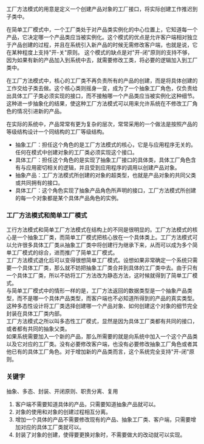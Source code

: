 工厂方法模式的用意是定义一个创建产品对象的工厂接口，将实际创建工作推迟到子类中。

在简单工厂模式中，一个工厂类处于对产品类实例化的中心位置上，它知道每一个产品，它决定哪一个产品类应当被实例化。这个模式的优点是允许客户端相对独立于产品创建的过程，并且在系统引入新产品的时候无需修改客户端，也就是说，它在某种程度上支持"开-关"原则。
这个模式的缺点是对"开-闭"原则的支持不够，因为如果有新的产品加入到系统中去，就需要修改工类，将必要的逻辑加入到工厂类中。

在工厂方法模式中，核心的工厂类不再负责所有的产品的创建，而是将具体创建的工作交给子类去做。这个核心类则摇身一变，成为了一个抽象工厂角色，仅负责给出具体工厂子类必须实现的接口，而不接触哪一个产品类应当被实例化这种细节。
这种进一步抽象化的结果，使这种工厂方法模式可以用来允许系统在不修改工厂角色的情况引进新的产品。

在实际的系统中，产品常常有更为复杂的层次，常常采用的一个做法是按照产品的等级结构设计一个同结构的工厂等级结构。

* 抽象工厂：担任这个角色的是工厂方法模式的核心，它是与应用程序无关的。任何在模式中创建对象的工厂类必须实现这个接口。
* 具体工厂：担任这个角色的是实现了抽象工厂接口的具体类，具体工厂角色含有与应用密切相关的逻辑，并且受到应用程序的调用以创建产品对象。
* 抽象产品：工厂方法模式所创建的对象的超类型，也就是产品对象的共同父类或共同拥有的接口。
* 具体工厂：这个角色实现了抽象产品角色所声明的接口，工厂方法模式所创建的每一个对象都是某个具体产品角色的实例。

### 工厂方法模式和简单工厂模式
工行方法模式和简单工厂方法模式在结构上的不同是很明显的。工厂方法模式的核心是一个抽象工厂类，而简单工厂模式把核心放在一个具体类上。工厂方法模式可以允许很多具体工厂类从抽象工厂类中将创建行为继承下来，从而可以成为多个简单工厂模式的综合，进而推广了简单工厂模式。  
工厂方法模式退化后可以变得很想简单工厂模式。设想如果非常确定一个系统只需要一个具体工厂类，那么就不妨把抽象工厂类合并到具体的工厂类中去。由于只有一个具体工厂类，所以不妨将工厂方法改为静态方法，这时候就得到了简单工厂模式。  
与简单工厂模式中的情形一样的是，工厂方法返回的数据类型是一个抽象产品类型，而不是哪一个具体产品类型，而客户端也不必知道所得到的产品的真实类型。这种多态性设计将工厂类选择创建哪一个产品对象、如何创建这个对象的细节完全封装在具体工厂类内部。  
工厂方法模式之所以叫多态性工厂模式，显然是因为具体工厂类都有共同的接口，或者都有共同的抽象父类。  
如果系统需要加入一个新的产品，那么所需要的就是向系统中加入一个这个产品类以及它对应的工厂类。没有必要修改客户端，也没有必要修改抽象工厂角色或者其他已有的具体工厂角色。对于增加新的产品类而言，这个系统完全支持"开-闭"原则。

### 关键字
抽象、多态、封装、开闭原则、职责分离、复用
1. 客户端不需要知道具体的产品，只需要知道抽象产品就可以。
2. 对象的使用和对象的创建过程相互分离。
3. 增加一个具体的产品不需要修改现有的产品、抽象工厂类、客户端，只需要增加对应的具体工厂类就可以。
4. 封装了对象的创建，使得要更换对象时，不需要做大的改动就可以实现。